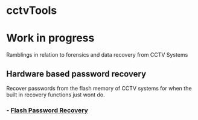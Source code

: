# cctvTools

# Work in progress

Ramblings in relation to forensics and data recovery from CCTV Systems

## Hardware based password recovery
Recover passwords from the flash memory of CCTV systems for when the built in recovery functions just wont do.

### - [Flash Password Recovery](https://github.com/facelessg00n/cctvTools/blob/main/passwordRecovery/passwordDump.md)
